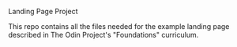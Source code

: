 Landing Page Project

This repo contains all the files needed for the example landing page described in The Odin Project's "Foundations" curriculum. 
